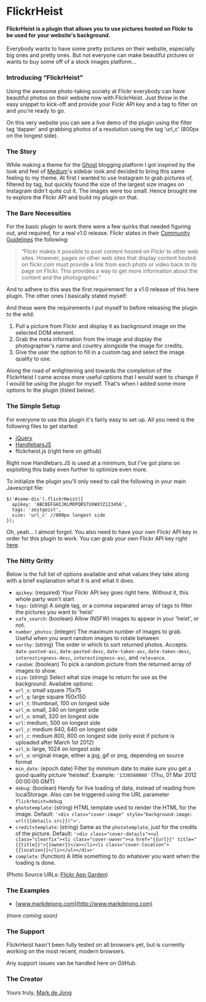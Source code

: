 # FlickrHeist

#### FlickrHeist is a plugin that allows you to use pictures hosted on Flickr to be used for your website's background.

Everybody wants to have some pretty pictures on their website, especially big ones and pretty ones. But not everyone can make beautiful pictures or wants to buy some off of a stock images platform...

### Introducing “FlickrHeist”

Using the awesome photo-taking society at Flickr everybody can have beautiful photos on their website now with FlickrHeist. Just throw in the easy snippet to kick-off and provide your Fickr API key and a tag to filter on and you're ready to go.

On this very website you can see a live demo of the plugin using the filter tag ‘dapper’ and grabbing photos of a resolution using the tag ‘url_c’ (800px on the longest side).

### The Story

While making a theme for the [Ghost](https://ghost.org) blogging platform I got inspired by the look and feel of [Medium](https://medium.com)'s sidebar look and decided to bring this same feeling to my theme. At first I wanted to use Instagram to grab pictures of, filtered by tag, but quickly found the size of the largest size images on Instagram didn't quite cut it. The images were too small. Hence brought me to explore the Flickr API and build my plugin on that.

### The Bare Necessities

For the basic plugin to work there were a few quirks that needed figuring out, and required, for a real v1.0 release. Flickr states in their [Community Guidelines](http://www.flickr.com/guidelines.gne) the following:

> “Flickr makes it possible to post content hosted on Flickr to other web sites. However, pages on other web sites that display content hosted on flickr.com must provide a link from each photo or video back to its page on Flickr. This provides a way to get more information about the content and the photographer.”

And to adhere to this was the first requirement for a v1.0 release of this here plugin. The other ones I basically stated myself:

And these were the requirements I put myself to before releasing the plugin to the wild:

1. Pull a picture from Flickr and display it as background image on the selected DOM element.
2. Grab the meta information from the image and display the photographer's name and country alongside the image for credits.
3. Give the user the option to fill in a custom tag and select the image quality to use.

Along the road of enlightening and towards the completion of the FlickrHeist I came across more useful options that I would want to change if I would be using the plugin for myself. That's when I added some more options to the plugin (listed below).

### The Simple Setup

For everyone to use this plugin it's fairly easy to set up. All you need is the following files to get started:

* [jQuery](http://jquery.com/download/)
* [HandlebarsJS](http://handlebarsjs.com)
* flickrheist.js (right here on github)

Right now Handlebars.JS is used at a minimum, but I've got plans on exploiting this baby even further to optimize even more.

To initialize the plugin you'll only need to call the following in your main Javescript file:

    $('#some-div').flickrHeist({
      apikey: 'ABCDEFGHIJKLMOPQRSTUVWXYZ123456',
      tags: 'zeitgeist',
      size: 'url_c' //800px longest side
    });

Oh, yeah... I almost forgot. You also need to have your own Flickr API key in order for this plugin to work. You can grab your own Flickr API key right [here](http://www.flickr.com/services/api/).

### The Nitty Gritty

Below is the full list of options available and what values they take along with a brief explanation what it is and what it does.

* `apikey`: (required) Your Flickr API key goes right here. Without it, this whole party won't start
* `tags`: (string) A single tag, or a comma separated array of tags to filter the pictures you want to 'heist'
* `safe_search`: (boolean) Allow (NSFW) images to appear in your 'heist', or not.
* `number_photos`: (integer) The maximum number of images to grab. Useful when you want random images to rotate between
* `sortby`: (string) The order in which to sort returned photos. Accepts: `date-posted-asc`, `date-posted-desc`, `date-taken-asc`, `date-taken-desc`, `interestingness-desc`, `interestingness-asc`, and `relevance`.
* `random`: (boolean) To pick a random picture from the returned array of images to show.
* `size`: (string) Select what size image to return for use as the background. Available options:
 * `url_s`: small square 75x75
 * `url_q`: large square 150x150
 * `url_t`: thumbnail, 100 on longest side
 * `url_m`: small, 240 on longest side
 * `url_n`: small, 320 on longest side
 * `url`: medium, 500 on longest side
 * `url_z`: medium 640, 640 on longest side
 * `url_c`: medium 800, 800 on longest side (only exist if picture is uploaded after March 1st 2012)
 * `url_b`: large, 1024 on longest side
 * `url_o`: original image, either a jpg, gif or png, depending on source format 
* `min_date`: (epoch date) Filter by minimum date to make sure you get a good quality picture 'heisted'. Example: `'1330560000'` (Thu, 01 Mar 2012 00:00:00 GMT)
* `debug`: (boolean) Handy for live loading of data, instead of reading from localStorage. Also can be triggered using the URL parameter `flickrheist=debug`
* `phototemplate`: (string) HTML template used to render the HTML for the image. Default: `'<div class="cover-image" style="background-image: url({{details.src}})">'`.
* `creditstemplate`: (string) Same as the `phototemplate`, just for the credits of the picture. Default: `'<div class="cover-details"><ul class="clearfix"><li class="cover-owner"><a href="{{url}}" title="{{title}}">{{owner}}</a></li><li class="cover-location">{{location}}</li></ul></div>'`
* `complete`: (function) A little something to do whatever you want when the loading is done.

(Photo Source URLs: [Flickr App Garden](http://www.flickr.com/services/api/misc.urls.html))

### The Examples

* [www.markdejong.com](http://www.markdejong.com)

_(more coming soon)_

### The Support

FlickrHeist hasn't been fully tested on all browsers yet, but is currently working on the most recent, modern browsers.

Any support issues van be handled here on GitHub.

### The Creator

Yours truly,
[Mark de Jong](http://www.markdejong.com)
